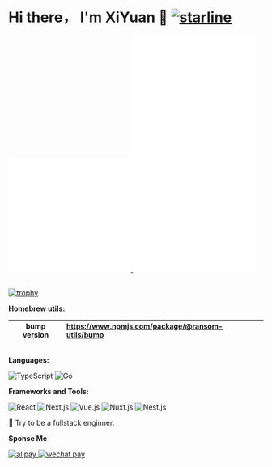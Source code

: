 # Hi there， I'm XiYuan 👋 [![starline](https://starlines.qoo.monster/assets/0x3f1OpusExPavoTelos)](https://github.com/qoomon/starline)






<!-- info grpah -->
<p>
  <a href="#">
<img src="https://github.com/0x3f1OpusExPavoTelos/0x3f1OpusExPavoTelos/blob/main/metrics1.svg" width="48%" />
  </a>
  <a href="#">
<img src="https://github.com/0x3f1OpusExPavoTelos/0x3f1OpusExPavoTelos/blob/main/metrics2.svg" width="48%" />
  </a>
</p>



<!-- capsule  waviing header -->
<!-- <div align="center">
  <a href="https://">
    <picture>
      <source media="(prefers-color-scheme: dark)" 
        srcset="https://capsule-render.vercel.app/api?type=waving&height=300&color=gradient&text=0x3f1OpusExPavoTelos&desc=-🪐%20Crossing%20the%20Rubicon&descAlignY=65&descAlign=64">
       <img src="https://capsule-render.vercel.app/api?type=waving&height=300&color=gradient&text=0x3f1OpusExPavoTelos&desc=-🪐%20Crossing%20the%20Rubicon&descAlignY=65&descAlign=64">
    </picture>
  </a>
</div> -->


##
<!-- trophy bar -->
[![trophy](https://github-profile-trophy.vercel.app/?username=0x3f1OpusExPavoTelos&title=-Reviews&rank=-C,-B)](https://github.com/ryo-ma/github-profile-trophy)

**Homebrew utils:**

|   bump version  | https://www.npmjs.com/package/@ransom-utils/bump |
| :------------: | :--------------------------------------------------|


##
**Languages:**

![TypeScript](https://img.shields.io/badge/TypeScript-3178C6?logo=TypeScript&logoColor=fff)
![Go](https://img.shields.io/badge/Go-007d9c?logo=go&logoColor=fff)

**Frameworks and Tools:**

![React](https://img.shields.io/badge/React.js-61DAFB?logo=React&logoColor=333)
![Next.js](https://img.shields.io/badge/Next.js-000000?logo=Next.js&logoColor=fff)
![Vue.js](https://img.shields.io/badge/Vue.js-fff?logo=Vue.js&logoColor=000)
![Nuxt.js](https://img.shields.io/badge/Nuxt.js-fff?logo=nuxt.js&logoColor=020420)
![Nest.js](https://img.shields.io/badge/Nest.js-ea2845?logo=nestjs&logoColor=fff)


:muscle: Try to be a fullstack enginner.


**Sponse Me**

<!-- sponse badges -->
<p align="left">
    <a href="https://github.com/user-attachments/assets/afd60b0a-86e3-4d45-8bbc-8003a6e4e456">
        <img src="https://img.shields.io/badge/Alipay-181926?style=flat-square&logo=Alipay&labelColor=181926"
            alt="alipay">
    </a>
    <a href="https://github.com/user-attachments/assets/8c57e9d1-8d0b-4dcf-9ae2-1619442b7887">
        <img src="https://img.shields.io/badge/Wechat-181926?style=flat-square&logo=Wechat&labelColor=181926"
          alt="wechat pay">
    </a>
</p>
<!-- 
<p align="center">
<img src="https://github.com/user-attachments/assets/d433001b-a0ce-433b-bde8-af192451af2d" alt='pay-merge'></a>
</p>
-->
<!-- 
[![Alipay](https://img.shields.io/badge/Alipay-181926?style=flat-square&logo=Alipay&labelColor=181926)](https://github.com/user-attachments/assets/afd60b0a-86e3-4d45-8bbc-8003a6e4e456)
[![Wechat](https://img.shields.io/badge/Wechat-181926?style=flat-square&logo=Wechat&labelColor=181926)](https://github.com/user-attachments/assets/8c57e9d1-8d0b-4dcf-9ae2-1619442b7887) -->



